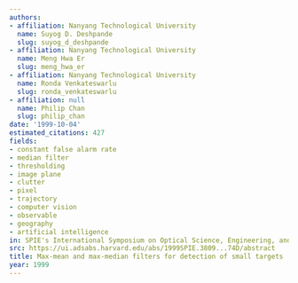 ```yaml
---
authors:
- affiliation: Nanyang Technological University
  name: Suyog D. Deshpande
  slug: suyog_d_deshpande
- affiliation: Nanyang Technological University
  name: Meng Hwa Er
  slug: meng_hwa_er
- affiliation: Nanyang Technological University
  name: Ronda Venkateswarlu
  slug: ronda_venkateswarlu
- affiliation: null
  name: Philip Chan
  slug: philip_chan
date: '1999-10-04'
estimated_citations: 427
fields:
- constant false alarm rate
- median filter
- thresholding
- image plane
- clutter
- pixel
- trajectory
- computer vision
- observable
- geography
- artificial intelligence
in: SPIE's International Symposium on Optical Science, Engineering, and Instrumentation
src: https://ui.adsabs.harvard.edu/abs/1999SPIE.3809...74D/abstract
title: Max-mean and max-median filters for detection of small targets
year: 1999
---
```


